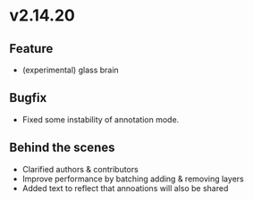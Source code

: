 # v2.14.20

## Feature

- (experimental) glass brain

## Bugfix

- Fixed some instability of annotation mode. 

## Behind the scenes

- Clarified authors & contributors
- Improve performance by batching adding & removing layers
- Added text to reflect that annoations will also be shared
